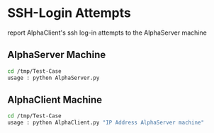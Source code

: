 # SSH-Login Attempts
report AlphaClient's ssh log-in attempts to the AlphaServer machine

## AlphaServer Machine
```bash
cd /tmp/Test-Case
usage : python AlphaServer.py
```
## AlphaClient Machine
```bash
cd /tmp/Test-Case
usage : python AlphaClient.py "IP Address AlphaServer machine"
```
